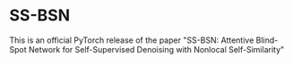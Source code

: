 # SS-BSN
This is an official PyTorch release of the paper "SS-BSN: Attentive Blind-Spot Network for Self-Supervised Denoising with Nonlocal Self-Similarity"
